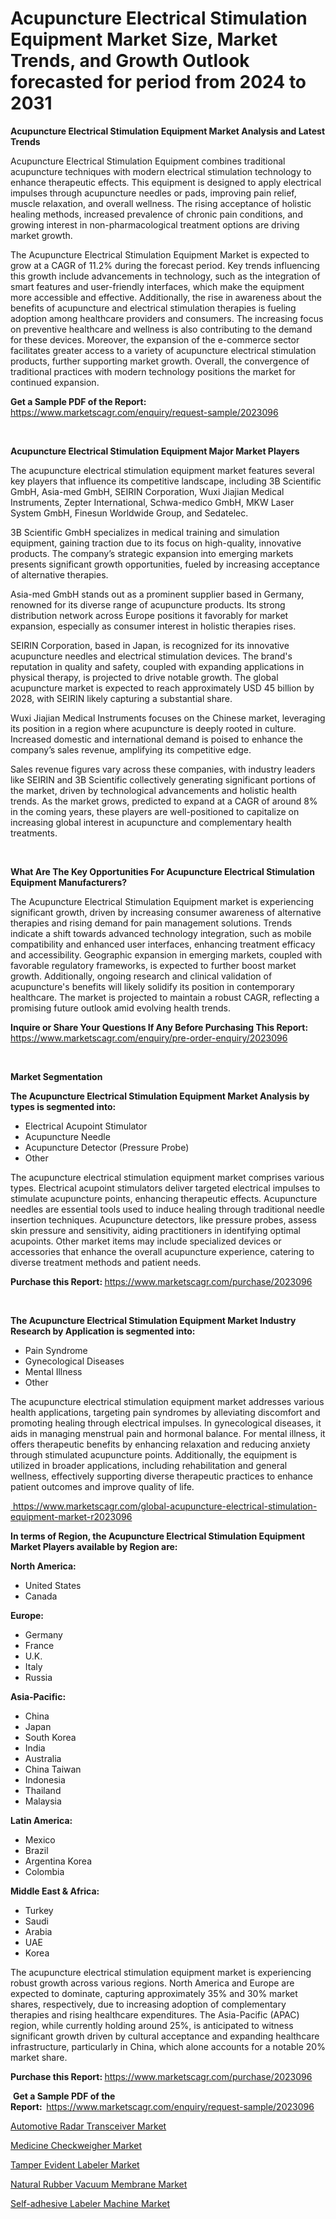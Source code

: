<p><h1>Acupuncture Electrical Stimulation Equipment Market Size, Market Trends, and Growth Outlook forecasted for period from 2024 to 2031</h1></p><p><strong>Acupuncture Electrical Stimulation Equipment Market Analysis and Latest Trends</strong></p>
<p><p>Acupuncture Electrical Stimulation Equipment combines traditional acupuncture techniques with modern electrical stimulation technology to enhance therapeutic effects. This equipment is designed to apply electrical impulses through acupuncture needles or pads, improving pain relief, muscle relaxation, and overall wellness. The rising acceptance of holistic healing methods, increased prevalence of chronic pain conditions, and growing interest in non-pharmacological treatment options are driving market growth.</p><p>The Acupuncture Electrical Stimulation Equipment Market is expected to grow at a CAGR of 11.2% during the forecast period. Key trends influencing this growth include advancements in technology, such as the integration of smart features and user-friendly interfaces, which make the equipment more accessible and effective. Additionally, the rise in awareness about the benefits of acupuncture and electrical stimulation therapies is fueling adoption among healthcare providers and consumers. The increasing focus on preventive healthcare and wellness is also contributing to the demand for these devices. Moreover, the expansion of the e-commerce sector facilitates greater access to a variety of acupuncture electrical stimulation products, further supporting market growth. Overall, the convergence of traditional practices with modern technology positions the market for continued expansion.</p></p>
<p><strong>Get a Sample PDF of the Report:&nbsp;</strong> <a href="https://www.marketscagr.com/enquiry/request-sample/2023096?utm_campaign=1615&utm_medium=2&utm_source=Github&utm_content=ia&utm_term=28102024&utm_id=acupuncture-electrical-stimulation-equipment">https://www.marketscagr.com/enquiry/request-sample/2023096</a></p>
<p>&nbsp;</p>
<p><strong>Acupuncture Electrical Stimulation Equipment Major Market Players</strong></p>
<p><p>The acupuncture electrical stimulation equipment market features several key players that influence its competitive landscape, including 3B Scientific GmbH, Asia-med GmbH, SEIRIN Corporation, Wuxi Jiajian Medical Instruments, Zepter International, Schwa-medico GmbH, MKW Laser System GmbH, Finesun Worldwide Group, and Sedatelec.</p><p>3B Scientific GmbH specializes in medical training and simulation equipment, gaining traction due to its focus on high-quality, innovative products. The company’s strategic expansion into emerging markets presents significant growth opportunities, fueled by increasing acceptance of alternative therapies.</p><p>Asia-med GmbH stands out as a prominent supplier based in Germany, renowned for its diverse range of acupuncture products. Its strong distribution network across Europe positions it favorably for market expansion, especially as consumer interest in holistic therapies rises.</p><p>SEIRIN Corporation, based in Japan, is recognized for its innovative acupuncture needles and electrical stimulation devices. The brand's reputation in quality and safety, coupled with expanding applications in physical therapy, is projected to drive notable growth. The global acupuncture market is expected to reach approximately USD 45 billion by 2028, with SEIRIN likely capturing a substantial share.</p><p>Wuxi Jiajian Medical Instruments focuses on the Chinese market, leveraging its position in a region where acupuncture is deeply rooted in culture. Increased domestic and international demand is poised to enhance the company’s sales revenue, amplifying its competitive edge.</p><p>Sales revenue figures vary across these companies, with industry leaders like SEIRIN and 3B Scientific collectively generating significant portions of the market, driven by technological advancements and holistic health trends. As the market grows, predicted to expand at a CAGR of around 8% in the coming years, these players are well-positioned to capitalize on increasing global interest in acupuncture and complementary health treatments.</p></p>
<p>&nbsp;</p>
<p><strong>What Are The Key Opportunities For Acupuncture Electrical Stimulation Equipment Manufacturers?</strong></p>
<p><p>The Acupuncture Electrical Stimulation Equipment market is experiencing significant growth, driven by increasing consumer awareness of alternative therapies and rising demand for pain management solutions. Trends indicate a shift towards advanced technology integration, such as mobile compatibility and enhanced user interfaces, enhancing treatment efficacy and accessibility. Geographic expansion in emerging markets, coupled with favorable regulatory frameworks, is expected to further boost market growth. Additionally, ongoing research and clinical validation of acupuncture's benefits will likely solidify its position in contemporary healthcare. The market is projected to maintain a robust CAGR, reflecting a promising future outlook amid evolving health trends.</p></p>
<p><strong>Inquire or Share Your Questions If Any Before Purchasing This Report:</strong> <a href="https://www.marketscagr.com/enquiry/pre-order-enquiry/2023096?utm_campaign=1615&utm_medium=2&utm_source=Github&utm_content=ia&utm_term=28102024&utm_id=acupuncture-electrical-stimulation-equipment">https://www.marketscagr.com/enquiry/pre-order-enquiry/2023096</a></p>
<p>&nbsp;</p>
<p><strong>Market Segmentation</strong></p>
<p><strong>The Acupuncture Electrical Stimulation Equipment Market Analysis by types is segmented into:</strong></p>
<p><ul><li>Electrical Acupoint Stimulator</li><li>Acupuncture Needle</li><li>Acupuncture Detector (Pressure Probe)</li><li>Other</li></ul></p>
<p><p>The acupuncture electrical stimulation equipment market comprises various types. Electrical acupoint stimulators deliver targeted electrical impulses to stimulate acupuncture points, enhancing therapeutic effects. Acupuncture needles are essential tools used to induce healing through traditional needle insertion techniques. Acupuncture detectors, like pressure probes, assess skin pressure and sensitivity, aiding practitioners in identifying optimal acupoints. Other market items may include specialized devices or accessories that enhance the overall acupuncture experience, catering to diverse treatment methods and patient needs.</p></p>
<p><strong>Purchase this Report:&nbsp;</strong><a href="https://www.marketscagr.com/purchase/2023096?utm_campaign=1615&utm_medium=2&utm_source=Github&utm_content=ia&utm_term=28102024&utm_id=acupuncture-electrical-stimulation-equipment">https://www.marketscagr.com/purchase/2023096</a></p>
<p>&nbsp;</p>
<p><strong>The Acupuncture Electrical Stimulation Equipment Market Industry Research by Application is segmented into:</strong></p>
<p><ul><li>Pain Syndrome</li><li>Gynecological Diseases</li><li>Mental Illness</li><li>Other</li></ul></p>
<p><p>The acupuncture electrical stimulation equipment market addresses various health applications, targeting pain syndromes by alleviating discomfort and promoting healing through electrical impulses. In gynecological diseases, it aids in managing menstrual pain and hormonal balance. For mental illness, it offers therapeutic benefits by enhancing relaxation and reducing anxiety through stimulated acupuncture points. Additionally, the equipment is utilized in broader applications, including rehabilitation and general wellness, effectively supporting diverse therapeutic practices to enhance patient outcomes and improve quality of life.</p></p>
<p><a href="https://www.marketscagr.com/global-acupuncture-electrical-stimulation-equipment-market-r2023096?utm_campaign=1615&utm_medium=2&utm_source=Github&utm_content=ia&utm_term=28102024&utm_id=acupuncture-electrical-stimulation-equipment">&nbsp;https://www.marketscagr.com/global-acupuncture-electrical-stimulation-equipment-market-r2023096</a></p>
<p><strong>In terms of Region, the Acupuncture Electrical Stimulation Equipment Market Players available by Region are:</strong></p>
<p>
    <p> <strong> North America: </strong>
        <ul>
            <li>United States</li>
            <li>Canada</li>
        </ul>
        </p> 
    <p> <strong> Europe: </strong>
        <ul>
            <li>Germany</li>
            <li>France</li>
            <li>U.K.</li>
            <li>Italy</li>
            <li>Russia</li>
        </ul>
        </p> 
    <p> <strong> Asia-Pacific: </strong>
        <ul>
            <li>China</li>
            <li>Japan</li>
            <li>South Korea</li>
            <li>India</li>
            <li>Australia</li>
            <li>China Taiwan</li>
            <li>Indonesia</li>
            <li>Thailand</li>
            <li>Malaysia</li>
        </ul>
        </p> 
    <p> <strong> Latin America: </strong>
        <ul>
            <li>Mexico</li>
            <li>Brazil</li>
            <li>Argentina Korea</li>
            <li>Colombia</li>
        </ul>
        </p> 
    <p> <strong> Middle East & Africa: </strong>
        <ul>
            <li>Turkey</li>
            <li>Saudi</li>
            <li>Arabia</li>
            <li>UAE</li>
            <li>Korea</li>
        </ul>
    </p>
    </p>
<p><p>The acupuncture electrical stimulation equipment market is experiencing robust growth across various regions. North America and Europe are expected to dominate, capturing approximately 35% and 30% market shares, respectively, due to increasing adoption of complementary therapies and rising healthcare expenditures. The Asia-Pacific (APAC) region, while currently holding around 25%, is anticipated to witness significant growth driven by cultural acceptance and expanding healthcare infrastructure, particularly in China, which alone accounts for a notable 20% market share.</p></p>
<p><strong>Purchase this Report: </strong><a href="https://www.marketscagr.com/purchase/2023096?utm_campaign=1615&utm_medium=2&utm_source=Github&utm_content=ia&utm_term=28102024&utm_id=acupuncture-electrical-stimulation-equipment">https://www.marketscagr.com/purchase/2023096</a></p>
<p>&nbsp;<strong>Get a Sample PDF of the Report:&nbsp;&nbsp;</strong><a href="https://www.marketscagr.com/enquiry/request-sample/2023096?utm_campaign=1615&utm_medium=2&utm_source=Github&utm_content=ia&utm_term=28102024&utm_id=acupuncture-electrical-stimulation-equipment">https://www.marketscagr.com/enquiry/request-sample/2023096</a></p>
<p><strong></strong></p>
<p><p><a href="https://github.com/FahadAhmed223/Market-Research-Report-List-1/blob/main/automotive-radar-transceiver-market.md?utm_campaign=1615&utm_medium=2&utm_source=Github&utm_content=ia&utm_term=28102024&utm_id=acupuncture-electrical-stimulation-equipment">Automotive Radar Transceiver Market</a></p><p><a href="https://www.linkedin.com/pulse/emerging-trends-medicine-checkweigher-market-global-outlook-fckkf?utm_campaign=1615&utm_medium=2&utm_source=Github&utm_content=ia&utm_term=28102024&utm_id=acupuncture-electrical-stimulation-equipment">Medicine Checkweigher Market</a></p><p><a href="https://www.linkedin.com/pulse/global-tamper-evident-labeler-market-trends-insights-growth-qs1vf?utm_campaign=1615&utm_medium=2&utm_source=Github&utm_content=ia&utm_term=28102024&utm_id=acupuncture-electrical-stimulation-equipment">Tamper Evident Labeler Market</a></p><p><a href="https://www.linkedin.com/pulse/exploring-natural-rubber-vacuum-membrane-market-dynamics-revenue-nby4c?utm_campaign=1615&utm_medium=2&utm_source=Github&utm_content=ia&utm_term=28102024&utm_id=acupuncture-electrical-stimulation-equipment">Natural Rubber Vacuum Membrane Market</a></p><p><a href="https://www.linkedin.com/pulse/pioneering-growth-analyzing-global-self-adhesive-labeler-machine-lbjjf?utm_campaign=1615&utm_medium=2&utm_source=Github&utm_content=ia&utm_term=28102024&utm_id=acupuncture-electrical-stimulation-equipment">Self-adhesive Labeler Machine Market</a></p></p>